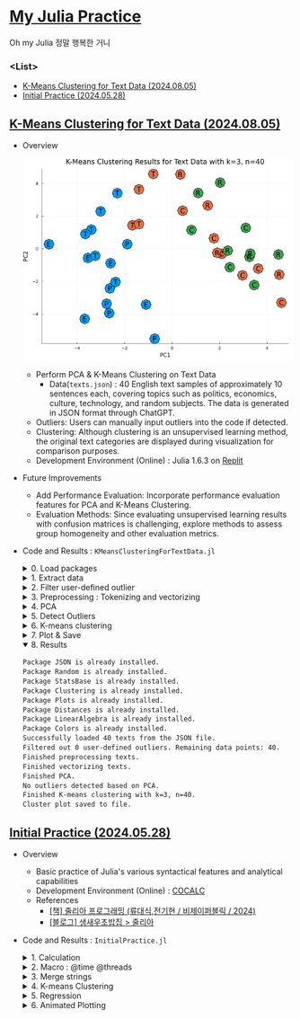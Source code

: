 # [My Julia Practice](/README.md#julia)

Oh my Julia 정말 행복한 거니


### \<List>

- [K-Means Clustering for Text Data (2024.08.05)](#k-means-clustering-for-text-data-20240805)
- [Initial Practice (2024.05.28)](#initial-practice-20240528)


## [K-Means Clustering for Text Data (2024.08.05)](#list)

- Overview

  ![K-Means Clustering For Text Data](./Images/text_kmeans.png)

  - Perform PCA & K-Means Clustering on Text Data
    - Data(`texts.json`) : 40 English text samples of approximately 10 sentences each, covering topics such as politics, economics, culture, technology, and random subjects. The data is generated in JSON format through ChatGPT.
  - Outliers: Users can manually input outliers into the code if detected.
  - Clustering: Although clustering is an unsupervised learning method, the original text categories are displayed during visualization for comparison purposes.
  - Development Environment (Online) : Julia 1.6.3 on [Replit](https://replit.com/)
- Future Improvements
  - Add Performance Evaluation: Incorporate performance evaluation features for PCA and K-Means Clustering.
  - Evaluation Methods: Since evaluating unsupervised learning results with confusion matrices is challenging, explore methods to assess group homogeneity and other evaluation metrics.
- Code and Results : `KMeansClusteringForTextData.jl`
  <details>
    <summary>0. Load packages</summary>

  ```julia
  using Pkg

  # Check and install required packages if not already installed
  function install_if_needed(pkg::String)
      """
      Checks if a package is installed. If not, installs it.
      
      # Arguments
      - `pkg::String`: The name of the package to check and install.
      """
      if !haskey(Pkg.project().dependencies, pkg)
          println("Installing package $pkg...")
          Pkg.add(pkg)
      else
          println("Package $pkg is already installed.")
      end
  end

  # List of packages to check and install
  packages = [
      "JSON",
      "Random",
      "StatsBase",
      "Clustering",
      "Plots",
      "Distances",
      "LinearAlgebra",
      "Colors"
  ]

  # Install missing packages
  for pkg in packages
      install_if_needed(pkg)
  end

  using JSON
  using Random
  using StatsBase
  using Clustering
  using Plots
  using Distances
  using LinearAlgebra
  using Colors
  ```
  </details>
  <details>
    <summary>1. Extract data</summary>

  ```julia
  # Load texts from a JSON file
  function load_texts_from_json(file_path::String)
      """
      Loads text data from a JSON file.
      
      # Arguments
      - `file_path::String`: The path to the JSON file.
      
      # Returns
      - A list of text data from the JSON file.
      """
      data = JSON.parsefile(file_path)
      return data["texts"]
  end

  texts_data = load_texts_from_json("texts.json")
  println("Successfully loaded $(length(texts_data)) texts from the JSON file.")

  # Extract contents and categories from the text data
  indices = [item["index"] for item in texts_data]
  contents = [item["content"] for item in texts_data]
  categories = [item["category"] for item in texts_data]
  ```
  </details>
  <details>
    <summary>2. Filter user-defined outlier</summary>

  ```julia
  # Function to filter outliers
  function filter_outliers(X, indices_to_exclude)
      """
      Filters out specified outlier indices from the dataset.

      # Arguments
      - `X::Matrix{Float64}`: The dataset matrix.
      - `indices_to_exclude::Vector{Int}`: Indices of outliers to exclude.

      # Returns
      - A matrix with outliers filtered out.
      """
      return hcat([X[:, i] for i in 1:size(X, 2) if i ∉ indices_to_exclude]...)
  end

  # User-defined outlier indices (for further adjustments)
  user_outlier_indices = []

  # Filter contents and categories based on filtered_indices
  filtered_indices = vec(filter_outliers(reshape(indices, 1, length(indices)), user_outlier_indices))
  filtered_contents = [contents[i] for i in filtered_indices]
  filtered_categories = [categories[i] for i in filtered_indices]
  println("Filtered out $(length(user_outlier_indices)) user-defined outliers. Remaining data points: $(length(filtered_indices)).")
  ```
  </details>
  <details>
    <summary>3. Preprocessing : Tokenizing and vectorizing</summary>

  ```julia
  # Preprocess text by tokenizing and lowercasing
  function preprocess(text)
      """
      Preprocesses text by splitting into words and converting to lowercase.
      
      # Arguments
      - `text::String`: The text to preprocess.
      
      # Returns
      - A list of words from the preprocessed text.
      """
      words = split(lowercase(text), r"[^\w]+")
      filter!(word -> word != "", words)
      return words
  end

  # Create a corpus from the contents
  corpus = [preprocess(text) for text in filtered_contents]
  vocab = unique(reduce(vcat, corpus))
  println("Finished preprocessing texts.")

  # Convert text to vectors based on vocabulary
  function vectorize(text, vocab)
      """
      Converts a list of words to a vector based on the given vocabulary.

      # Arguments
      - `text::Vector{String}`: The list of words to vectorize.
      - `vocab::Vector{String}`: The vocabulary to use for vectorization.

      # Returns
      - A vector representing the frequency of each word in the vocabulary.
      """
      counts = countmap(text)
      return [get(counts, word, 0) for word in vocab]
  end

  # Vectorize all texts
  vectors = [vectorize(text, vocab) for text in corpus]
  X = hcat(vectors...)
  println("Finished vectorizing texts.")
  ```
  </details>
  <details>
    <summary>4. PCA</summary>

  ```julia
  # Perform PCA for dimensionality reduction
  function pca(X; k=2)
      """
      Applies Principal Component Analysis (PCA) for dimensionality reduction.

      # Arguments
      - `X::Matrix{Float64}`: The data matrix to reduce.
      - `k::Int`: The number of principal components to keep (default is 2).

      # Returns
      - A matrix with reduced dimensions based on PCA.
      """
      X_centered = X .- mean(X, dims=2)
      cov_matrix = X_centered * X_centered' / (size(X, 2) - 1)
      eigenvalues, eigenvectors = eigen(cov_matrix)
      sorted_indices = sortperm(eigenvalues, rev=true)
      top_indices = sorted_indices[1:k]
      return eigenvectors[:, top_indices]' * X_centered
  end

  # Perform PCA
  X_reduced = pca(X; k=2)
  println("Finished PCA.")
  ```
  </details>
  <details>
    <summary>5. Detect Outliers</summary>

  ```julia
  # Detect outliers from PCA results
  function detect_outliers_pca(X_reduced; iqr_multiplier=1.5)
      """
      Detects outliers based on the PCA results using IQR.

      # Arguments
      - `X_reduced::Matrix{Float64}`: The PCA-reduced data matrix.
      - `iqr_multiplier::Float64`: The multiplier for IQR to determine outliers.

      # Returns
      - Indices of the detected outliers.
      """
      n = size(X_reduced, 2)
      outlier_indices = Int[]

      for j in 1:size(X_reduced, 1)
          pc_values = X_reduced[j, :]
          q1 = quantile(pc_values, 0.25)
          q3 = quantile(pc_values, 0.75)
          iqr = q3 - q1
          lower_bound = q1 - iqr_multiplier * iqr
          upper_bound = q3 + iqr_multiplier * iqr
          outlier_indices_for_pc = findall(x -> x < lower_bound || x > upper_bound, pc_values)
          append!(outlier_indices, outlier_indices_for_pc)
      end

      return unique(outlier_indices)
  end

  # Function to print outlier texts
  function print_outlier_texts(texts, indices)
      """
      Prints the indices and truncated contents of texts that are considered outliers.

      # Arguments
      - `texts::Vector{String}`: The list of text contents.
      - `indices::Vector{Int}`: Indices of texts that are considered outliers.
      """
      if length(indices) > 0
          println("Detected outliers based on PCA:")
          for index in indices
              text = texts[index]
              truncated_text = length(text) > 50 ? text[1:50] * " ……" : text
              println("  Index $(filtered_indices[index]): $truncated_text")
          end
      else
          println("No outliers detected based on PCA.")
      end
  end

  # Detect outliers from PCA results
  outlier_indices = detect_outliers_pca(X_reduced)

  # Print detected outliers
  print_outlier_texts(filtered_contents, outlier_indices)
  ```
  </details>
  <details>
    <summary>6. K-means clustering</summary>

  ```julia
  # Perform K-means clustering
  function perform_kmeans(X, k; distance=Euclidean())
      """
      Performs K-means clustering on the data matrix.

      # Arguments
      - `X::Matrix{Float64}`: The data matrix to cluster.
      - `k::Int`: The number of clusters.
      - `distance::Function`: The distance function to use (default is Euclidean).

      # Returns
      - A Clustering.KMeans result.
      """
      return kmeans(X, k; distance=distance)
  end

  k = 3  # Set the desired number of clusters
  result = perform_kmeans(X, k)
  labels = result.assignments
  println("Finished K-means clustering with k=$k, n=$(length(filtered_indices)).")
  ```
  </details>
  <details>
    <summary>7. Plot & Save</summary>

  ```julia
  # Map categories to marker initials
  category_to_initial = Dict(
      "politics" => "P",
      "economics" => "E",
      "culture" => "C",
      "technology" => "T",
      "random" => "R"
  )
  marker_initials = [category_to_initial[category] for category in filtered_categories]

  # Plot clusters with category initials
  function save_clusters_plot(X_reduced, labels, marker_initials, k, filename="text_kmeans.png")
      """
      Saves a scatter plot of clustered data with category initials.

      # Arguments
      - `X_reduced::Matrix{Float64}`: The data matrix with reduced dimensions.
      - `labels::Vector{Int}`: Cluster labels for each data point.
      - `marker_initials::Vector{String}`: Initials representing categories.
      - `k::Int`: The number of clusters.
      - `filename::String`: The file name to save the plot (default is "text_kmeans.png").
      """
      p = scatter(X_reduced[1, :], X_reduced[2, :], group=labels, color=labels, 
                  legend=false, marker=:o, markersize=10,  # Adjust marker size here
                  title="K-Means Clustering Results for Text Data with k=$k, n=$(length(filtered_indices))",
                  xlabel="PC1", ylabel="PC2", size=(800, 600))

      # Add text annotations for category initials
      scatter!(X_reduced[1, :], X_reduced[2, :], marker=:o, markersize=15, color=labels)
      for i in 1:size(X_reduced, 2)
          annotate!(
              X_reduced[1, i],
              X_reduced[2, i],
              text(marker_initials[i])
          )
      end

      savefig(filename)
  end

  # Plot clusters with category initials
  save_clusters_plot(X_reduced, labels, marker_initials, k)
  println("Cluster plot saved to file.")
  ```
  </details>
  <details open="">
    <summary>8. Results</summary>

  ```txt
  Package JSON is already installed.
  Package Random is already installed.
  Package StatsBase is already installed.
  Package Clustering is already installed.
  Package Plots is already installed.
  Package Distances is already installed.
  Package LinearAlgebra is already installed.
  Package Colors is already installed.
  Successfully loaded 40 texts from the JSON file.
  Filtered out 0 user-defined outliers. Remaining data points: 40.
  Finished preprocessing texts.
  Finished vectorizing texts.
  Finished PCA.
  No outliers detected based on PCA.
  Finished K-means clustering with k=3, n=40.
  Cluster plot saved to file.
  ```
  </details>


## [Initial Practice (2024.05.28)](#list)

- Overview
  - Basic practice of Julia's various syntactical features and analytical capabilities
  - Development Environment (Online) : [COCALC](https://cocalc.com/)
  - References
    - [[책] 줄리아 프로그래밍 (류대식,전기현 / 비제이퍼블릭 / 2024)](https://search.shopping.naver.com/book/catalog/47287220619)
    - [[블로그] 생새우초밥집 > 줄리아](https://freshrimpsushi.github.io/ko/categories/줄리아/)
- Code and Results : `InitialPractice.jl`
  <details>
    <summary>1. Calculation</summary>

  ```julia
  println(1 + 20 + 4)
  println(+(1, 20, 4))
  println()

  x = 2
  println(2x)
  println()

  for i ∈ 0:0.2:2
      println("sin^2($i π) + cos^2($i π) = ", sin(i * π)^2 + cos(i * π)^2)
  end
  # What is the difference between sin() and sin.()?
  ```
  ```txt
  25
  25

  4

  sin^2(0.0 π) + cos^2(0.0 π) = 1.0

  sin^2(0.2 π) + cos^2(0.2 π) = 1.0
  sin^2(0.4 π) + cos^2(0.4 π) = 0.9999999999999999
  sin^2(0.6 π) + cos^2(0.6 π) = 1.0
  sin^2(0.8 π) + cos^2(0.8 π) = 1.0
  sin^2(1.0 π) + cos^2(1.0 π) = 1.0
  sin^2(1.2 π) + cos^2(1.2 π) = 0.9999999999999999
  sin^2(1.4 π) + cos^2(1.4 π) = 1.0
  sin^2(1.6 π) + cos^2(1.6 π) = 1.0
  sin^2(1.8 π) + cos^2(1.8 π) = 1.0000000000000002
  sin^2(2.0 π) + cos^2(2.0 π) = 1.0
  ```
  </details>
  <details>
    <summary>2. Macro : @time @threads</summary>

  ```julia
  using Base.Threads


  # 2.1 @time

  x = zeros(3)

  @time for i ∈ 1:10_000
      x += rand(3)
  end
  println()


  # 2.2 @threads

  Threads.nthreads() = 16                    # no physical multi-core
  println(Threads.nthreads())
  println()

  @time for i ∈ 1:20
      print(i, " ")
  end
  println()

  @time @threads for i ∈ 1:20
      print(i, " ")
  end
  println()
  ```
  ```txt
    0.107893 seconds (148.09 k allocations: 10.412 MiB, 99.20% compilation time)

  16

  1 2 3 4 5 6 7 8 9 10 11 12 13 14 15 16 17 18 19 20 
    0.000255 seconds (462 allocations: 11.062 KiB)

  1 2 3 4 5 6 7 8 9 10 11 12 13 14 15 16 17 18 19 20 
    0.182614 seconds (39.54 k allocations: 2.568 MiB, 95.79% compilation time)
  ```
  </details>
  <details>
    <summary>3. Merge strings</summary>

  ```julia
  println(join(["Hello", "World"], ""))
  println("Hello" * "World")
  ```
  ```txt
  HelloWorld
  HelloWorld
  ```
  </details>
  <details>
    <summary>4. K-means Clustering</summary>

  ```julia
  # https://freshrimpsushi.github.io/ko/posts/3572/

  using RDatasets, Clustering, Plots

  # RDatasets.datasets()                                     # list datasets in RDatasets
  data = dataset("datasets", "iris")[:, 1:4]
  data = Array(data)'

  results = kmeans(data, 3, display=:iter)
  println()
  println(results.centers)
  println()
  println(results.counts)
  println()

  names = ["sepallength", "sepalwidth"]                      # hope to call them from the dataset but ……
  markers = [:circle, :utriangle, :xcross]

  p = plot(dpi = 300, legend = :none)
  for i in 1:3
      i_cluster = findall(x -> x == i, results.assignments)
      scatter!(
          p, data[1, i_cluster], data[2, i_cluster],
          marker = markers[i],
          ms = 6,
          xlabel = names[1],
          ylabel = names[2]
      )
  end
  display(p)

  png(p, "Images/iris_kmeans.png")
  ```
  ```txt
    Iters               objv        objv-change | affected 
  -------------------------------------------------------------
        0       1.577500e+02
        1       9.988221e+01      -5.786779e+01 |        2
        2       8.774180e+01      -1.214041e+01 |        2
        3       8.495218e+01      -2.789621e+00 |        2
        4       8.401278e+01      -9.394005e-01 |        2
        5       8.304698e+01      -9.657970e-01 |        2
        6       8.174960e+01      -1.297380e+00 |        2
        7       8.080638e+01      -9.432261e-01 |        2
        8       7.987358e+01      -9.327962e-01 |        2
        9       7.934436e+01      -5.292157e-01 |        2
       10       7.892131e+01      -4.230544e-01 |        2
       11       7.885567e+01      -6.564390e-02 |        0
       12       7.885567e+01       0.000000e+00 |        0
  K-means converged with 12 iterations (objv = 78.85566582597659)

  [6.853846153846153 5.005999999999999 5.88360655737705; 3.0769230769230766 3.428000000000001 2.740983606557377; 5.715384615384615 1.4620000000000002 4.388524590163935; 2.053846153846153 0.2459999999999999 1.4344262295081966]

  [39, 50, 61]
  ```
  ![K-means Clustering](./Images/iris_kmeans.png)
  </details>
  <details>
    <summary>5. Regression</summary>

  ```julia
  # https://freshrimpsushi.github.io/ko/posts/2493/#fn:1

  using GLM, RDatasets

  faithful = dataset("datasets", "faithful")

  out1 = lm(@formula(Waiting ~ Eruptions), faithful)
  ```
  ```txt
  StatsModels.TableRegressionModel{LinearModel{GLM.LmResp{Vector{Float64}}, GLM.DensePredChol{Float64, LinearAlgebra.CholeskyPivoted{Float64, Matrix{Float64}, Vector{Int64}}}}, Matrix{Float64}}

  Waiting ~ 1 + Eruptions

  Coefficients:
  ───────────────────────────────────────────────────────────────────────
                Coef.  Std. Error      t  Pr(>|t|)  Lower 95%  Upper 95%
  ───────────────────────────────────────────────────────────────────────
  (Intercept)  33.4744    1.15487   28.99    <1e-84    31.2007    35.7481
  Eruptions    10.7296    0.314753  34.09    <1e-99    10.11      11.3493
  ───────────────────────────────────────────────────────────────────────
  ```
  </details>
  <details>
    <summary>6. Animated Plotting</summary>

  ```julia
  # https://freshrimpsushi.github.io/ko/posts/3556/

  using Plots

  θ = range(0, 2π, length=100)
  x = sin.(2θ * 2)
  y = cos.(2θ * 2)
  z = θ

  anim = @animate for i ∈ 0:3:360
      plot(x, y, z, xlabel="x", ylabel="y", zlabel="z", camera=(i,30), title="azimuth = $i")
  end
  gif(anim, "Images/helix.gif", fps=50)
  ```
  ```txt
  [ Info: Saved animation to /home/user/helix.gif
  ```
  ![helix](./Images/helix.gif)
  </details>
